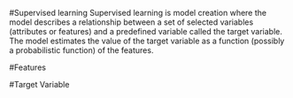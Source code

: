 #Supervised learning
Supervised learning is model creation where the model describes a relationship between a set of selected variables (attributes or features) and a predefined variable called the target variable.
The model estimates the value of the target variable as a function (possibly a probabilistic function) of the features.

#Features

#Target Variable
